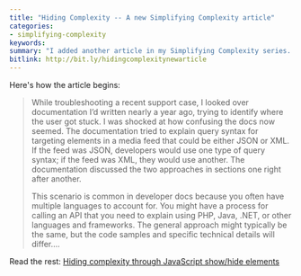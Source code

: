 ```yaml
---
title: "Hiding Complexity -- A new Simplifying Complexity article"
categories:
- simplifying-complexity
keywords:
summary: "I added another article in my Simplifying Complexity series. This one is called <a href='Hiding complexity through JavaScript show/hide elements'>http://idratherbewriting.com/simplifying-complexity/hiding-complexity.html<a>. The basic principle is to look for ways to reduce complexity by hiding less-used information on the screen through JavaScript techniques."
bitlink: http://bit.ly/hidingcomplexitynewarticle
---
```


Here's how the article begins:

> While troubleshooting a recent support case, I looked over documentation I’d written nearly a year ago, trying to identify where the user got stuck. I was shocked at how confusing the docs now seemed. The documentation tried to explain query syntax for targeting elements in a media feed that could be either JSON or XML. If the feed was JSON, developers would use one type of query syntax; if the feed was XML, they would use another. The documentation discussed the two approaches in sections one right after another.
>
> This scenario is common in developer docs because you often have multiple languages to account for. You might have a process for calling an API that you need to explain using PHP, Java, .NET, or other languages and frameworks. The general approach might typically be the same, but the code samples and specific technical details will differ....

Read the rest: [Hiding complexity through JavaScript show/hide elements](http://idratherbewriting.com/simplifying-complexity/hiding-complexity.html)
